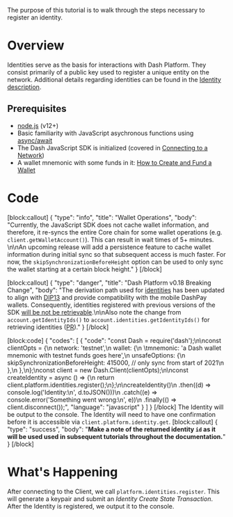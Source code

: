 The purpose of this tutorial is to walk through the steps necessary to register an identity.

# Overview
Identities serve as the basis for interactions with Dash Platform. They consist primarily of a public key used to register a unique entity on the network. Additional details regarding identities can be found in the [Identity description](explanation-identity).

## Prerequisites
- [node.js](https://nodejs.org/en/) (v12+)
- Basic familiarity with JavaScript asychronous functions using [async/await](https://developer.mozilla.org/en-US/docs/Learn/JavaScript/Asynchronous/Async_await)
- The Dash JavaScript SDK is initialized (covered in [Connecting to a Network](tutorial-connecting-to-testnet))
- A wallet mnemonic with some funds in it: [How to Create and Fund a Wallet](tutorial-create-and-fund-a-wallet)

# Code
[block:callout]
{
  "type": "info",
  "title": "Wallet Operations",
  "body": "Currently, the JavaScript SDK does not cache wallet information, and therefore, it re-syncs the entire Core chain for some wallet operations (e.g. `client.getWalletAccount()`). This can result in wait times of  5+ minutes. \n\nAn upcoming release will add a persistence feature to cache wallet information during initial sync so that subsequent access is much faster. For now, the `skipSynchronizationBeforeHeight` option can be used to only sync the wallet starting at a certain block height."
}
[/block]

[block:callout]
{
  "type": "danger",
  "title": "Dash Platform v0.18 Breaking Change",
  "body": "The derivation path used for [identities](explanation-identity) has been updated to align with [DIP13](https://github.com/dashpay/dips/blob/master/dip-0013.md#identity-authentication-keys) and provide compatibility with the mobile DashPay wallets. Consequently, identities registered with previous versions of the SDK [will be not be retrievable](https://github.com/dashevo/js-dash-sdk/pull/188).\n\nAlso note the change from `account.getIdentityIds()` to  `account.identities.getIdentityIds()` for retrieving identities ([PR](https://github.com/dashevo/wallet-lib/pull/227))."
}
[/block]

[block:code]
{
  "codes": [
    {
      "code": "const Dash = require('dash');\n\nconst clientOpts = {\n  network: 'testnet',\n  wallet: {\n  \tmnemonic: 'a Dash wallet mnemonic with testnet funds goes here',\n    unsafeOptions: {\n      skipSynchronizationBeforeHeight: 415000, // only sync from start of 2021\n    },\n  },\n};\nconst client = new Dash.Client(clientOpts);\n\nconst createIdentity = async () => {\n  return client.platform.identities.register();\n};\n\ncreateIdentity()\n  .then((d) => console.log('Identity:\\n', d.toJSON()))\n  .catch((e) => console.error('Something went wrong:\\n', e))\n  .finally(() => client.disconnect());",
      "language": "javascript"
    }
  ]
}
[/block]
The Identity will be output to the console. The Identity will need to have one confirmation before it is accessible via `client.platform.identity.get`.
[block:callout]
{
  "type": "success",
  "body": "**Make a note of the returned identity `id` as it will be used used in subsequent tutorials throughout the documentation.**"
}
[/block]
# What's Happening

After connecting to the Client, we call `platform.identities.register`. This will generate a keypair and submit an _Identity Create State Transaction_. After the Identity is registered, we output it to the console.